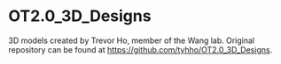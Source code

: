 # OT2.0_3D_Designs

3D models created by Trevor Ho, member of the Wang lab. Original repository can be found at https://github.com/tyhho/OT2.0_3D_Designs. 






